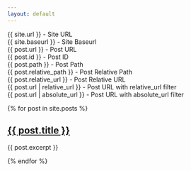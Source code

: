 ```yaml
---
layout: default
---
```


{{ site.url }} - Site URL<br>
{{ site.baseurl }} - Site Baseurl<br>
{{ post.url }} - Post URL<br>
{{ post.id }} - Post ID<br>
{{ post.path }} - Post Path<br>
{{ post.relative_path }} - Post Relative Path<br>
{{ post.relative_url }} - Post Relative URL<br>
{{ post.url | relative_url }} - Post URL with relative_url filter<br>
{{ post.url | absolute_url }} - Post URL with absolute_url filter<br>


{% for post in site.posts %}
<h2><a href="{{ post.url }}">{{ post.title }}</a></h2>
  <p>{{ post.excerpt }}</p>
{% endfor %}